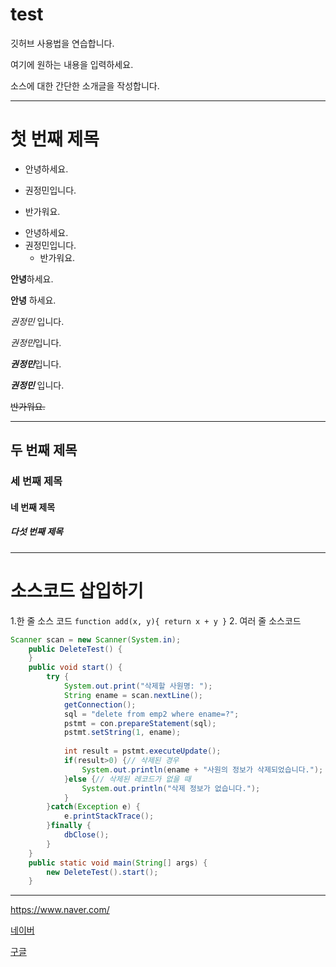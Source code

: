 # test
깃허브 사용법을 연습합니다.

여기에 원하는 내용을 입력하세요.

소스에 대한 간단한 소개글을 작성합니다.
***
# 첫 번째 제목
+ 안녕하세요.
- 권정민입니다.
* 반가워요.

+ 안녕하세요.
+ 권정민입니다.
  + 반가워요.

**안녕**하세요.

__안녕__ 하세요.

_권정민_ 입니다.

*권정민*입니다.

***권정민***입니다.

___권정민___ 입니다.

~~반가워요.~~

---
## 두 번째 제목
### 세 번째 제목
#### 네 번째 제목
##### 다섯 번째 제목

***

# 소스코드 삽입하기
1.한 줄 소스 코드
`function add(x, y){ return x + y }`
2. 여러 줄 소스코드
```java
Scanner scan = new Scanner(System.in);
	public DeleteTest() {
	}
	public void start() {
		try {
			System.out.print("삭제할 사원명: ");
			String ename = scan.nextLine();
			getConnection();
			sql = "delete from emp2 where ename=?";
			pstmt = con.prepareStatement(sql);
			pstmt.setString(1, ename);
			
			int result = pstmt.executeUpdate();
			if(result>0) {// 삭제된 경우
				System.out.println(ename + "사원의 정보가 삭제되었습니다.");
			}else {// 삭제된 레코드가 없을 때
				System.out.println("삭제 정보가 없습니다.");
			}
		}catch(Exception e) {
			e.printStackTrace();
		}finally {
			dbClose();
		}
	}
	public static void main(String[] args) {
		new DeleteTest().start();
	}
```

***

<https://www.naver.com/>

[네이버](https://www.naver.com/)

[구글](https://google.com/, "검색 사이트")
